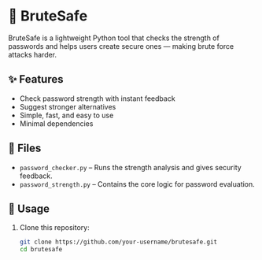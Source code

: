 # 🔐 BruteSafe

BruteSafe is a lightweight Python tool that checks the strength of passwords and helps users create secure ones — making brute force attacks harder.

## ✨ Features
- Check password strength with instant feedback
- Suggest stronger alternatives
- Simple, fast, and easy to use
- Minimal dependencies

## 📂 Files
- `password_checker.py` – Runs the strength analysis and gives security feedback.
- `password_strength.py` – Contains the core logic for password evaluation.

## 🚀 Usage
1. Clone this repository:
   ```bash
   git clone https://github.com/your-username/brutesafe.git
   cd brutesafe
